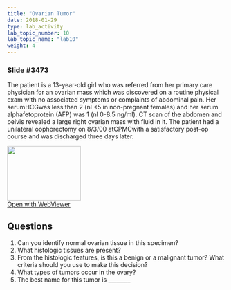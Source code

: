 ```yaml
---
title: "Ovarian Tumor"
date: 2018-01-29
type: lab_activity
lab_topic_number: 10
lab_topic_name: "lab10"
weight: 4
---
```

<div class="entrybody">
<h3>Slide #3473</h3>

<p>The patient is a 13-year-old girl who was referred from her primary care physician for an ovarian mass which was discovered on a routine physical exam with no associated symptoms or complaints of abdominal pain. Her serum<span class="caps">HCG</span>was less than 2 (nl &lt;5 in non-pregnant females) and her serum alphafetoprotein (AFP) was 1 (nl 0-8.5 ng/ml). CT scan of the abdomen and pelvis revealed a large right ovarian mass with fluid in it. The patient had a unilateral oophorectomy on 8/3/00 at<span class="caps">CPMC</span>with a satisfactory post-op course and was discharged three days later.<br clear="all"></p>

<div class="thumbnail"><a href="http://virtualslides.cumc.columbia.edu/3473.svs/view.apml?" target="_blank"><img alt="" src="http://pathologylab.ccnmtl.columbia.edu/assets/images/slide_3473.jpg" width="170" height="126" class="mt-image-left"></a><br><a href="http://virtualslides.cumc.columbia.edu/3473.svs/view.apml?" target="_blank">Open with WebViewer</a></div>

<h2>Questions</h2>


<ol>
<li>Can you identify normal ovarian tissue in this specimen?</li>
<li>What histologic tissues are present?</li>
<li>From the histologic features, is this a benign or a malignant tumor? What criteria should you use to make this decision?</li>
<li>What types of tumors occur in the ovary?</li>
<li>The best name for this tumor is ________</li>
</ol>


						
</div>
